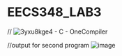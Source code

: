 # EECS348_LAB3


//
![3yxu8kge4 - C - OneCompiler](https://user-images.githubusercontent.com/123510127/218602262-05426b9e-77f6-4621-a077-2f94f417c079.jpg)

//output for second program
![image](https://user-images.githubusercontent.com/123510127/218602087-a481e28e-c84d-4a87-9e00-242f0dd77e2a.png)

